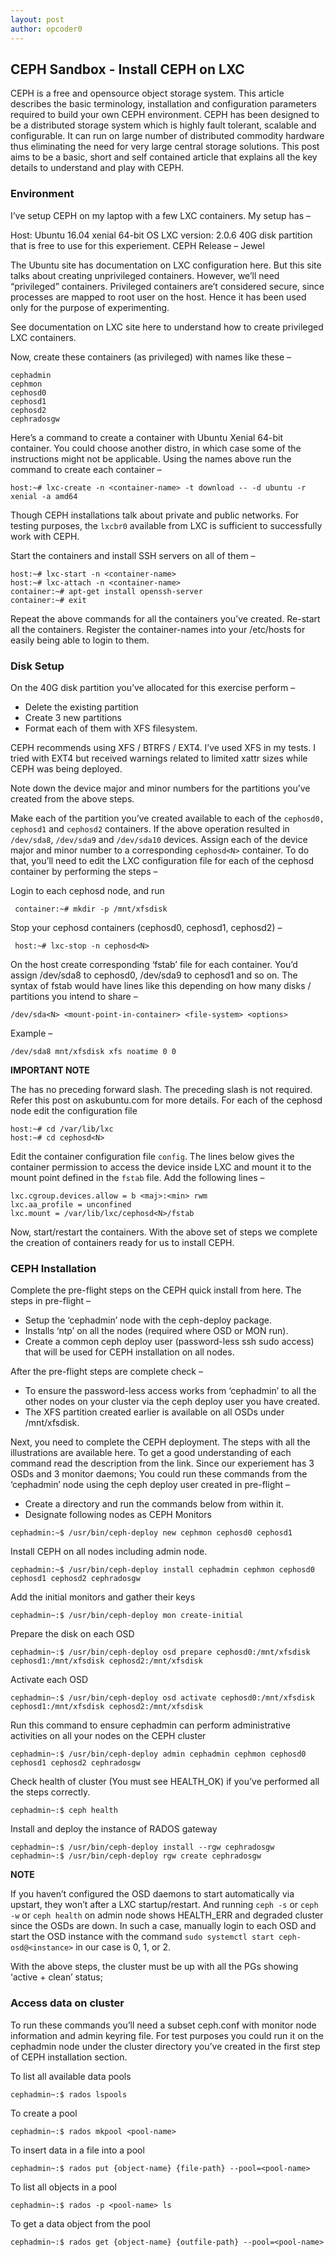 ```yaml
---
layout: post
author: opcoder0
---
```


## CEPH Sandbox - Install CEPH on LXC

CEPH is a free and opensource object storage system. This article describes the basic terminology, installation and configuration parameters required to build your own CEPH environment. CEPH has been designed to be a distributed storage system which is highly fault tolerant, scalable and configurable. It can run on large number of distributed commodity hardware thus eliminating the need for very large central storage solutions. This post aims to be a basic, short and self contained article that explains all the key details to understand and play with CEPH.

### Environment

I’ve setup CEPH on my laptop with a few LXC containers. My setup has –

Host: Ubuntu 16.04 xenial 64-bit OS
LXC version: 2.0.6
40G disk partition that is free to use for this experiement.
CEPH Release – Jewel

The Ubuntu site has documentation on LXC configuration here. But this site talks about creating unprivileged containers. However, we’ll need “privileged” containers. Privileged containers are’t considered secure, since processes are mapped to root user on the host. Hence it has been used only for the purpose of experimenting.

See documentation on LXC site here to understand how to create privileged LXC containers.

Now, create these containers (as privileged) with names like these –

```
cephadmin
cephmon
cephosd0
cephosd1
cephosd2
cephradosgw
```

Here’s a command to create a container with Ubuntu Xenial 64-bit container. You could choose another distro, in which case some of the instructions might not be applicable. Using the names above run the command to create each container –

```
host:~# lxc-create -n <container-name> -t download -- -d ubuntu -r xenial -a amd64
```

Though CEPH installations talk about private and public networks. For testing purposes, the `lxcbr0` available from LXC is sufficient to successfully work with CEPH.

Start the containers and install SSH servers on all of them –

```
host:~# lxc-start -n <container-name>
host:~# lxc-attach -n <container-name>
container:~# apt-get install openssh-server
container:~# exit
```

Repeat the above commands for all the containers you’ve created. Re-start all the containers. Register the container-names into your /etc/hosts for easily being able to login to them.

### Disk Setup

On the 40G disk partition you’ve allocated for this exercise perform –

- Delete the existing partition
- Create 3 new partitions
- Format each of them with XFS filesystem.

CEPH recommends using XFS / BTRFS / EXT4. I’ve used XFS in my tests. I tried with EXT4 but received warnings related to limited xattr sizes while CEPH was being deployed.

Note down the device major and minor numbers for the partitions you’ve created from the above steps.

Make each of the partition you’ve created available to each of the `cephosd0, cephosd1` and `cephosd2` containers. If the above operation resulted in `/dev/sda8`, `/dev/sda9` and `/dev/sda10` devices. Assign each of the device major and minor number to a corresponding `cephosd<N>` container. To do that, you’ll need to edit the LXC configuration file for each of the cephosd container by performing the steps –

Login to each cephosd<N> node, and run

```
 container:~# mkdir -p /mnt/xfsdisk
```
Stop your cephosd containers (cephosd0, cephosd1, cephosd2) –

```
 host:~# lxc-stop -n cephosd<N>
```

On the host create corresponding ‘fstab’ file for each container. You’d assign /dev/sda8 to cephosd0, /dev/sda9 to cephosd1 and so on. The syntax of fstab would have lines like this depending on how many disks / partitions you intend to share –

```
/dev/sda<N> <mount-point-in-container> <file-system> <options>
```

Example –

```
/dev/sda8 mnt/xfsdisk xfs noatime 0 0
```

**IMPORTANT NOTE**

The <mount-point-in-container> has no preceding forward slash. The preceding slash is not required. Refer this post on askubuntu.com for more details. For each of the cephosd<N> node edit the configuration file

```
host:~# cd /var/lib/lxc
host:~# cd cephosd<N>
```

Edit the container configuration file `config`. The lines below gives the container permission to access the device inside LXC and mount it to the mount point defined in the `fstab` file. Add the following lines –

```
lxc.cgroup.devices.allow = b <maj>:<min> rwm
lxc.aa_profile = unconfined
lxc.mount = /var/lib/lxc/cephosd<N>/fstab
```

Now, start/restart the containers. With the above set of steps we complete the creation of containers ready for us to install CEPH.

### CEPH Installation

Complete the pre-flight steps on the CEPH quick install from here. The steps in pre-flight –

- Setup the ‘cephadmin’ node with the ceph-deploy package.
- Installs ‘ntp’ on all the nodes (required where OSD or MON run).
- Create a common ceph deploy user (password-less ssh sudo access) that will be used for CEPH installation on all nodes.

After the pre-flight steps are complete check –

- To ensure the password-less access works from ‘cephadmin’ to all the other nodes on your cluster via the ceph deploy user you have created.
- The XFS partition created earlier is available on all OSDs under /mnt/xfsdisk.

Next, you need to complete the CEPH deployment. The steps with all the illustrations are available here. To get a good understanding of each command read the description from the link. Since our experiement has 3 OSDs and 3 monitor daemons; You could run these commands from the ‘cephadmin’ node using the ceph deploy user created in pre-flight –

- Create a directory and run the commands below from within it.
- Designate following nodes as CEPH Monitors

```
cephadmin:~$ /usr/bin/ceph-deploy new cephmon cephosd0 cephosd1
```

Install CEPH on all nodes including admin node.

```
cephadmin:~$ /usr/bin/ceph-deploy install cephadmin cephmon cephosd0 cephosd1 cephosd2 cephradosgw
```

Add the initial monitors and gather their keys
```
cephadmin~:$ /usr/bin/ceph-deploy mon create-initial
```

Prepare the disk on each OSD
```
cephadmin~:$ /usr/bin/ceph-deploy osd prepare cephosd0:/mnt/xfsdisk cephosd1:/mnt/xfsdisk cephosd2:/mnt/xfsdisk
```

Activate each OSD
```
cephadmin~:$ /usr/bin/ceph-deploy osd activate cephosd0:/mnt/xfsdisk cephosd1:/mnt/xfsdisk cephosd2:/mnt/xfsdisk
```

Run this command to ensure cephadmin can perform administrative activities on all your nodes on the CEPH cluster
```
cephadmin~:$ /usr/bin/ceph-deploy admin cephadmin cephmon cephosd0 cephosd1 cephosd2 cephradosgw
```

Check health of cluster (You must see HEALTH_OK) if you’ve performed all the steps correctly.
```
cephadmin~:$ ceph health
```
Install and deploy the instance of RADOS gateway
```
cephadmin~:$ /usr/bin/ceph-deploy install --rgw cephradosgw
cephadmin~:$ /usr/bin/ceph-deploy rgw create cephradosgw
```

**NOTE**

If you haven’t configured the OSD daemons to start automatically via upstart, they won’t after a LXC startup/restart. And running `ceph -s` or `ceph -w` or `ceph health` on admin node shows HEALTH_ERR and degraded cluster since the OSDs are down. In such a case, manually login to each OSD and start the OSD instance with the command `sudo systemctl start ceph-osd@<instance>` <instance> in our case is 0, 1, or 2.

With the above steps, the cluster must be up with all the PGs showing ‘active + clean’ status;

### Access data on cluster

To run these commands you’ll need a subset ceph.conf with monitor node information and admin keyring file. For test purposes you could run it on the cephadmin node under the cluster directory you’ve created in the first step of CEPH installation section.

To list all available data pools

```
cephadmin~:$ rados lspools
```

To create a pool

```
cephadmin~:$ rados mkpool <pool-name>
```

To insert data in a file into a pool

```
cephadmin~:$ rados put {object-name} {file-path} --pool=<pool-name>
```

To list all objects in a pool

```
cephadmin~:$ rados -p <pool-name> ls
```

To get a data object from the pool

```
cephadmin~:$ rados get {object-name} {outfile-path} --pool=<pool-name>
```
